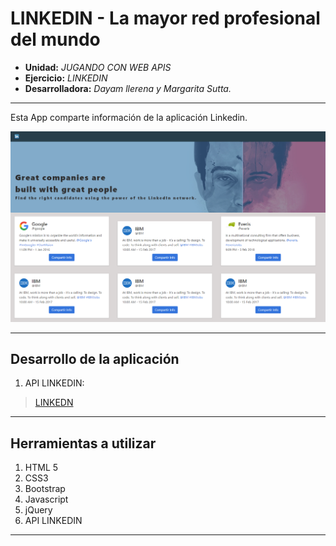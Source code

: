 # LINKEDIN - La mayor red profesional del mundo

* **Unidad:** _JUGANDO CON WEB APIS_
* **Ejercicio:** _LINKEDIN_
* **Desarrolladora:** _Dayam llerena y Margarita Sutta._

***

Esta App comparte información de la aplicación Linkedin.

  ![Device](public/assets/images/screen-desktop.png)

***

## Desarrollo de la aplicación

1. API LINKEDIN:

> [LINKEDN](https://developer.linkedin.com/)

***

## Herramientas a utilizar

1. HTML 5
2. CSS3
3. Bootstrap
4. Javascript
5. jQuery
6. API LINKEDIN

***